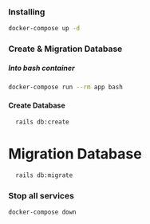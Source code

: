 ### Installing

```sh
docker-compose up -d
```

### Create & Migration Database

##### Into bash container

```sh
docker-compose run --rm app bash
```

#### Create Database

```sh
  rails db:create
```

# Migration Database

```sh
  rails db:migrate
```

### Stop all services

```sh
docker-compose down
```
